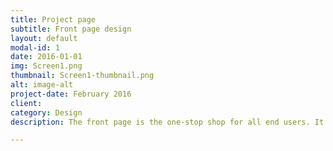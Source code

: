 ```yaml
---
title: Project page
subtitle: Front page design
layout: default
modal-id: 1
date: 2016-01-01
img: Screen1.png
thumbnail: Screen1-thumbnail.png
alt: image-alt
project-date: February 2016
client:
category: Design
description: The front page is the one-stop shop for all end users. It contains the information about the project in a single glance. No need to find the right project or maintaining project curation.

---
```

